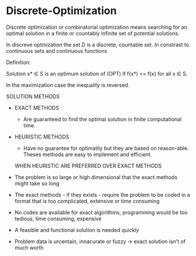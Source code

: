 # Discrete-Optimization


Discrete optimization or combinatorial optimization means searching for an optimal solution in a finite or countably infinite set of potential solutions.

In discreve optmization the set D is a discrete, countable set. In constrast to continuous sets and continuous functions

Definition:

Solution x* ∈ S is an optimum solution of (OPT) if f(x*) <= f(x) for all x ∈ S.

In the maximization case the inequality is reversed.

SOLUTION METHODS

* EXACT METHODS
  - Are guaranteed to find the optimal solution in finite computational time.
* HEURISTIC METHODS
  - Have no guarantee for optimatily but they are based on reason-able. Theses methods are easy to implement and efficient.
  
  WHEN HEURISTIC ARE PREFERRED OVER EXACT METHODS 
  
 * The problem is so large or high dimensional that the exact methods might take so long
 * The exact methods - if they exists - require the problem to be coded in a format that is too complicated, extensive or time consuming
 * No codes are available for exact algorithms, programming would be too tedious, time consuming, expensive
 * A feasible and functional solution is needed quickly
 * Problem data is urcentain, innacurate or fuzzy -> exact solution isn't of much worth
 
 
